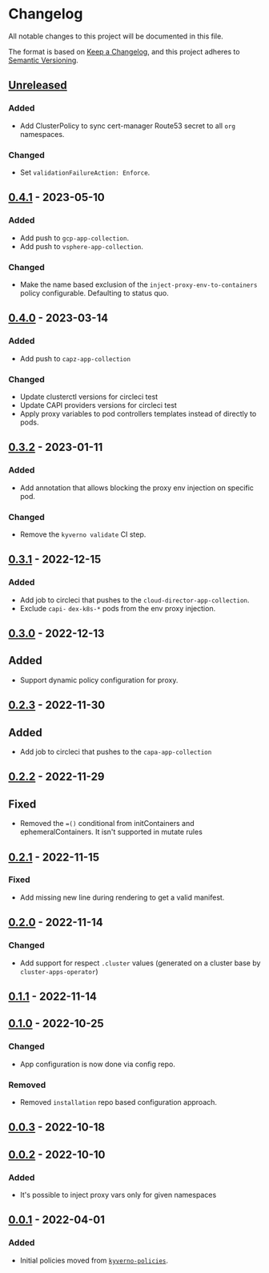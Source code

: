 # Changelog

All notable changes to this project will be documented in this file.

The format is based on [Keep a Changelog](https://keepachangelog.com/en/1.0.0/),
and this project adheres to [Semantic Versioning](https://semver.org/spec/v2.0.0.html).

## [Unreleased]

### Added

- Add ClusterPolicy to sync cert-manager Route53 secret to all `org` namespaces.

### Changed

- Set `validationFailureAction: Enforce`.

## [0.4.1] - 2023-05-10

### Added

- Add push to `gcp-app-collection`.
- Add push to `vsphere-app-collection`.

### Changed

- Make the name based exclusion of the `inject-proxy-env-to-containers` policy configurable. Defaulting to status quo.

## [0.4.0] - 2023-03-14

### Added

- Add push to `capz-app-collection`

### Changed

- Update clusterctl versions for circleci test
- Update CAPI providers versions for circleci test
- Apply proxy variables to pod controllers templates instead of directly to pods.

## [0.3.2] - 2023-01-11

### Added

- Add annotation that allows blocking the proxy env injection on specific pod.

### Changed

- Remove the `kyverno validate` CI step.

## [0.3.1] - 2022-12-15

### Added

- Add job to circleci that pushes to the `cloud-director-app-collection`.
- Exclude `capi-` `dex-k8s-*` pods from the env proxy injection.

## [0.3.0] - 2022-12-13

## Added

- Support dynamic policy configuration for proxy.

## [0.2.3] - 2022-11-30

## Added

- Add job to circleci that pushes to the `capa-app-collection`

## [0.2.2] - 2022-11-29

## Fixed

- Removed the `=()` conditional from initContainers and ephemeralContainers. It isn't supported in mutate rules

## [0.2.1] - 2022-11-15

### Fixed

- Add missing new line during rendering to get a valid manifest.

## [0.2.0] - 2022-11-14

### Changed

- Add support for respect `.cluster` values (generated on a cluster base by `cluster-apps-operator`)

## [0.1.1] - 2022-11-14

## [0.1.0] - 2022-10-25

### Changed

- App configuration is now done via config repo.

### Removed

- Removed `installation` repo based configuration approach.

## [0.0.3] - 2022-10-18

## [0.0.2] - 2022-10-10

### Added

- It's possible to inject proxy vars only for given namespaces

## [0.0.1] - 2022-04-01

### Added

- Initial policies moved from [`kyverno-policies`](https://github.com/giantswarm/kyverno-policies).

[Unreleased]: https://github.com/giantswarm/kyverno-policies-connectivity/compare/v0.4.1...HEAD
[0.4.1]: https://github.com/giantswarm/kyverno-policies-connectivity/compare/v0.4.0...v0.4.1
[0.4.0]: https://github.com/giantswarm/kyverno-policies-connectivity/compare/v0.3.2...v0.4.0
[0.3.2]: https://github.com/giantswarm/kyverno-policies-connectivity/compare/v0.3.1...v0.3.2
[0.3.1]: https://github.com/giantswarm/kyverno-policies-connectivity/compare/v0.3.0...v0.3.1
[0.3.0]: https://github.com/giantswarm/kyverno-policies-connectivity/compare/v0.2.3...v0.3.0
[0.2.3]: https://github.com/giantswarm/kyverno-policies-connectivity/compare/v0.2.2...v0.2.3
[0.2.2]: https://github.com/giantswarm/kyverno-policies-connectivity/compare/v0.2.1...v0.2.2
[0.2.1]: https://github.com/giantswarm/kyverno-policies-connectivity/compare/v0.2.0...v0.2.1
[0.2.0]: https://github.com/giantswarm/kyverno-policies-connectivity/compare/v0.1.1...v0.2.0
[0.1.1]: https://github.com/giantswarm/kyverno-policies-connectivity/compare/v0.1.0...v0.1.1
[0.1.0]: https://github.com/giantswarm/kyverno-policies-connectivity/compare/v0.0.3...v0.1.0
[0.0.3]: https://github.com/giantswarm/kyverno-policies-connectivity/compare/v0.0.2...v0.0.3
[0.0.2]: https://github.com/giantswarm/kyverno-policies-connectivity/compare/v0.0.1...v0.0.2
[0.0.1]: https://github.com/giantswarm/kyverno-policies-connectivity/releases/tag/v0.0.1
